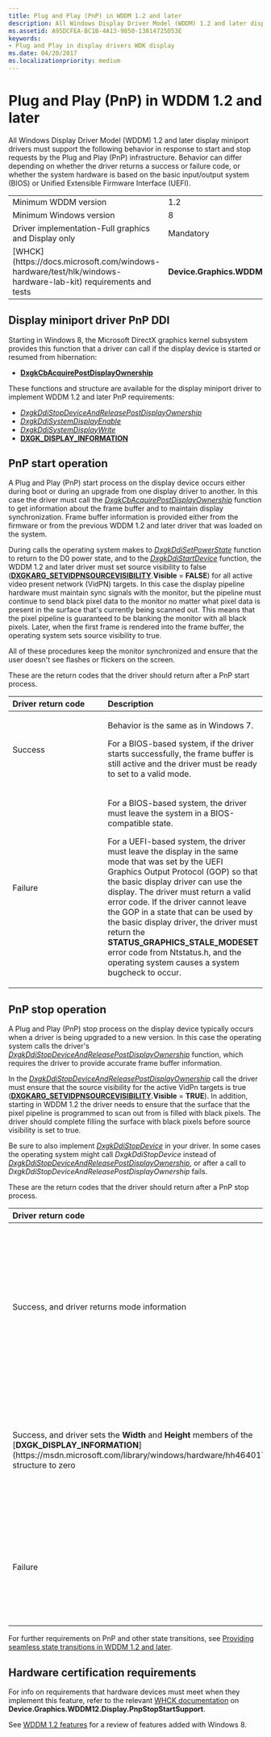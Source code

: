 ```yaml
---
title: Plug and Play (PnP) in WDDM 1.2 and later
description: All Windows Display Driver Model (WDDM) 1.2 and later display miniport drivers must support the following behavior in response to start and stop requests.
ms.assetid: A95DCFEA-BC1B-4A13-9850-13814725D53E
keywords:
- Plug and Play in display drivers WDK display
ms.date: 04/20/2017
ms.localizationpriority: medium
---
```


# Plug and Play (PnP) in WDDM 1.2 and later


All Windows Display Driver Model (WDDM) 1.2 and later display miniport drivers must support the following behavior in response to start and stop requests by the Plug and Play (PnP) infrastructure. Behavior can differ depending on whether the driver returns a success or failure code, or whether the system hardware is based on the basic input/output system (BIOS) or Unified Extensible Firmware Interface (UEFI).

<table>
<colgroup>
<col width="50%" />
<col width="50%" />
</colgroup>
<tbody>
<tr class="odd">
<td align="left">Minimum WDDM version</td>
<td align="left">1.2</td>
</tr>
<tr class="even">
<td align="left">Minimum Windows version</td>
<td align="left">8</td>
</tr>
<tr class="odd">
<td align="left">Driver implementation-Full graphics and Display only</td>
<td align="left">Mandatory</td>
</tr>
<tr class="even">
<td align="left">[WHCK](https://docs.microsoft.com/windows-hardware/test/hlk/windows-hardware-lab-kit) requirements and tests</td>
<td align="left"><p><strong>Device.Graphics.WDDM12.Display.PnpStopStartSupport</strong></p></td>
</tr>
</tbody>
</table>

 

## <span id="Display_miniport_driver_PnP_DDI"></span><span id="display_miniport_driver_pnp_ddi"></span><span id="DISPLAY_MINIPORT_DRIVER_PNP_DDI"></span>Display miniport driver PnP DDI


Starting in Windows 8, the Microsoft DirectX graphics kernel subsystem provides this function that a driver can call if the display device is started or resumed from hibernation:

-   [**DxgkCbAcquirePostDisplayOwnership**](https://msdn.microsoft.com/library/windows/hardware/hh451339)

These functions and structure are available for the display miniport driver to implement WDDM 1.2 and later PnP requirements:

-   [*DxgkDdiStopDeviceAndReleasePostDisplayOwnership*](https://msdn.microsoft.com/library/windows/hardware/hh451415)
-   [*DxgkDdiSystemDisplayEnable*](https://msdn.microsoft.com/library/windows/hardware/hh451426)
-   [*DxgkDdiSystemDisplayWrite*](https://msdn.microsoft.com/library/windows/hardware/hh451429)
-   [**DXGK\_DISPLAY\_INFORMATION**](https://msdn.microsoft.com/library/windows/hardware/hh464017)

## <span id="PnP_start_operation"></span><span id="pnp_start_operation"></span><span id="PNP_START_OPERATION"></span>PnP start operation


A Plug and Play (PnP) start process on the display device occurs either during boot or during an upgrade from one display driver to another. In this case the driver must call the [*DxgkCbAcquirePostDisplayOwnership*](https://msdn.microsoft.com/library/windows/hardware/hh451339) function to get information about the frame buffer and to maintain display synchronization. Frame buffer information is provided either from the firmware or from the previous WDDM 1.2 and later driver that was loaded on the system.

During calls the operating system makes to [*DxgkDdiSetPowerState*](https://msdn.microsoft.com/library/windows/hardware/ff560764) function to return to the D0 power state, and to the [*DxgkDdiStartDevice*](https://msdn.microsoft.com/library/windows/hardware/ff560775) function, the WDDM 1.2 and later driver must set source visibility to false ([**DXGKARG\_SETVIDPNSOURCEVISIBILITY**](https://msdn.microsoft.com/library/windows/hardware/ff559486).**Visible** = **FALSE**) for all active video present network (VidPN) targets. In this case the display pipeline hardware must maintain sync signals with the monitor, but the pipeline must continue to send black pixel data to the monitor no matter what pixel data is present in the surface that's currently being scanned out. This means that the pixel pipeline is guaranteed to be blanking the monitor with all black pixels. Later, when the first frame is rendered into the frame buffer, the operating system sets source visibility to true.

All of these procedures keep the monitor synchronized and ensure that the user doesn't see flashes or flickers on the screen.

These are the return codes that the driver should return after a PnP start process.

<table>
<colgroup>
<col width="50%" />
<col width="50%" />
</colgroup>
<thead>
<tr class="header">
<th align="left">Driver return code</th>
<th align="left">Description</th>
</tr>
</thead>
<tbody>
<tr class="odd">
<td align="left"><p><span id="Success"></span><span id="success"></span><span id="SUCCESS"></span>Success</p></td>
<td align="left"><p>Behavior is the same as in Windows 7.</p>
<p>For a BIOS-based system, if the driver starts successfully, the frame buffer is still active and the driver must be ready to set to a valid mode.</p></td>
</tr>
<tr class="even">
<td align="left"><p><span id="Failure"></span><span id="failure"></span><span id="FAILURE"></span>Failure</p></td>
<td align="left"><p>For a BIOS-based system, the driver must leave the system in a BIOS-compatible state.</p>
<p>For a UEFI-based system, the driver must leave the display in the same mode that was set by the UEFI Graphics Output Protocol (GOP) so that the basic display driver can use the display. The driver must return a valid error code. If the driver cannot leave the GOP in a state that can be used by the basic display driver, the driver must return the <strong>STATUS_GRAPHICS_STALE_MODESET</strong> error code from Ntstatus.h, and the operating system causes a system bugcheck to occur.</p></td>
</tr>
</tbody>
</table>

 

## <span id="PnP_stop_operation"></span><span id="pnp_stop_operation"></span><span id="PNP_STOP_OPERATION"></span>PnP stop operation


A Plug and Play (PnP) stop process on the display device typically occurs when a driver is being upgraded to a new version. In this case the operating system calls the driver's [*DxgkDdiStopDeviceAndReleasePostDisplayOwnership*](https://msdn.microsoft.com/library/windows/hardware/hh451415) function, which requires the driver to provide accurate frame buffer information.

In the [*DxgkDdiStopDeviceAndReleasePostDisplayOwnership*](https://msdn.microsoft.com/library/windows/hardware/hh451415) call the driver must ensure that the source visibility for the active VidPn targets is true ([**DXGKARG\_SETVIDPNSOURCEVISIBILITY**](https://msdn.microsoft.com/library/windows/hardware/ff559486).**Visible** = **TRUE**). In addition, starting in WDDM 1.2 the driver needs to ensure that the surface that the pixel pipeline is programmed to scan out from is filled with black pixels. The driver should complete filling the surface with black pixels before source visibility is set to true.

Be sure to also implement [*DxgkDdiStopDevice*](https://msdn.microsoft.com/library/windows/hardware/ff560781) in your driver. In some cases the operating system might call *DxgkDdiStopDevice* instead of [*DxgkDdiStopDeviceAndReleasePostDisplayOwnership*](https://msdn.microsoft.com/library/windows/hardware/hh451415), or after a call to *DxgkDdiStopDeviceAndReleasePostDisplayOwnership* fails.

These are the return codes that the driver should return after a PnP stop process.

<table>
<colgroup>
<col width="50%" />
<col width="50%" />
</colgroup>
<thead>
<tr class="header">
<th align="left">Driver return code</th>
<th align="left">Description</th>
</tr>
</thead>
<tbody>
<tr class="odd">
<td align="left"><p><span id="Success__and_driver_returns_mode_information"></span><span id="success__and_driver_returns_mode_information"></span><span id="SUCCESS__AND_DRIVER_RETURNS_MODE_INFORMATION"></span>Success, and driver returns mode information</p></td>
<td align="left"><p>Before the driver is stopped it must set up a frame buffer, using the current resolution, that the basic display driver can use, and the driver must return this information when the operating system calls the [<em>DxgkDdiStopDeviceAndReleasePostDisplayOwnership</em>](https://msdn.microsoft.com/library/windows/hardware/hh451415) function. The saved mode information doesn't have to be compatible with BIOS, and the basic display driver won't offer a BIOS mode until the system is rebooted.</p>
<p>The operating system guarantees that it won't call [<em>DxgkDdiStopDevice</em>](https://msdn.microsoft.com/library/windows/hardware/ff560781) if [<em>DxgkDdiStopDeviceAndReleasePostDisplayOwnership</em>](https://msdn.microsoft.com/library/windows/hardware/hh451415) returns <strong>STATUS_SUCCESS</strong>.</p></td>
</tr>
<tr class="even">
<td align="left"><p><span id="Success__and_driver_sets_the_Width_and_Height_members_of_the_DXGK_DISPLAY_INFORMATION_structure_to_zero"></span><span id="success__and_driver_sets_the_width_and_height_members_of_the_dxgk_display_information_structure_to_zero"></span><span id="SUCCESS__AND_DRIVER_SETS_THE_WIDTH_AND_HEIGHT_MEMBERS_OF_THE_DXGK_DISPLAY_INFORMATION_STRUCTURE_TO_ZERO"></span>Success, and driver sets the <strong>Width</strong> and <strong>Height</strong> members of the [<strong>DXGK_DISPLAY_INFORMATION</strong>](https://msdn.microsoft.com/library/windows/hardware/hh464017) structure to zero</p></td>
<td align="left"><p>This scenario is possible only if the system has two graphics cards, no monitors are connected to the current power-on self-test (POST) device, and the operating system calls the [<em>DxgkDdiStopDeviceAndReleasePostDisplayOwnership</em>](https://msdn.microsoft.com/library/windows/hardware/hh451415) function to stop the POST device.</p>
<p>In this case the current display continues to run on the second graphics adapter, and the basic display driver runs in headless mode on the adapter that supports the POST device.</p></td>
</tr>
<tr class="odd">
<td align="left"><p><span id="Failure"></span><span id="failure"></span><span id="FAILURE"></span>Failure</p></td>
<td align="left"><p>The operating system calls the Windows 7-style PnP stop driver interface through the [<em>DxgkDdiStopDevice</em>](https://msdn.microsoft.com/library/windows/hardware/ff560781) function.</p>
<p>For a BIOS-based system, the driver must set the display into a BIOS-compatible mode.</p>
<p>For a UEFI-based system, the basic display driver runs in headless mode on the graphics adapter.</p></td>
</tr>
</tbody>
</table>

 

For further requirements on PnP and other state transitions, see [Providing seamless state transitions in WDDM 1.2 and later](seamless-state-transitions-in-wddm-1-2-and-later.md).

## <span id="Hardware_certification_requirements"></span><span id="hardware_certification_requirements"></span><span id="HARDWARE_CERTIFICATION_REQUIREMENTS"></span>Hardware certification requirements


For info on requirements that hardware devices must meet when they implement this feature, refer to the relevant [WHCK documentation](https://docs.microsoft.com/windows-hardware/test/hlk/windows-hardware-lab-kit) on **Device.Graphics.WDDM12.Display.PnpStopStartSupport**.

See [WDDM 1.2 features](wddm-v1-2-features.md) for a review of features added with Windows 8.

 

 





